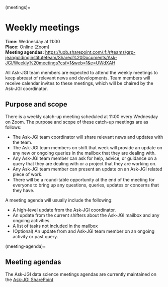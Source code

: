 (meetings)=
# Weekly meetings

**Time:** Wednesday at 11:00 </br>
**Place:** Online (Zoom) </br>
**Meeting agendas:** https://uob.sharepoint.com/:f:/r/teams/grp-jeangoldinginstituteteam/Shared%20Documents/Ask-JGI/Weekly%20meetings?csf=1&web=1&e=UWdXAH

All Ask-JGI team members are expected to attend the weekly meetings to
keep abreast of relevant news and developments. Team members will
receive calendar invites to these meetings, which will be chaired by
the Ask-JGI coordinator.

## Purpose and scope

There is a weekly catch-up meeting scheduled at 11:00 every Wednesday
on Zoom. The purpose and scope of these catch-up meetings are as follows:
- The Ask-JGI team coordinator will share relevant news and updates
  with the team.
- The Ask-JGI team members on shift that week will provide an update
  on any new or ongoing queries in the mailbox that they are dealing
  with.
- Any Ask-JGI team member can ask for help, advice, or guidance on a query that
  they are dealing with or a project that they are working on.
- Any Ask-JGI team member can present an update on an Ask-JGI related
  piece of work.
- There will be a round-table opportunity at the end of the meeting
  for everyone to bring up any questions, queries, updates or concerns
  that they have.
  
  
A meeting agenda will usually include the following:
- A high-level update from the Ask-JGI coordinator.
- An update from the current shifters about the Ask-JGI mailbox and
  any ongoing activities.
- A list of tasks not included in the mailbox
- (Optional) An update from and Ask-JGI team member on an ongoing
  activity or past query.
  
(meeting-agenda)=
##  Meeting agendas

The Ask-JGI data science meetings agendas are currently maintained on
the [Ask-JGI SharePoint](https://uob.sharepoint.com/:f:/r/teams/grp-jeangoldinginstituteteam/Shared%20Documents/Ask-JGI/Weekly%20meetings?csf=1&web=1&e=UWdXAH)


